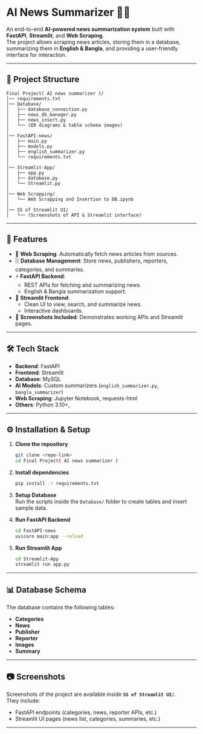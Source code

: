 # AI News Summarizer 📰🤖

An end-to-end **AI-powered news summarization system** built with **FastAPI**, **Streamlit**, and **Web Scraping**.  
The project allows scraping news articles, storing them in a database, summarizing them in **English & Bangla**, and providing a user-friendly interface for interaction.  

---

## 📂 Project Structure

```
Final Project( AI news summarizer )/
│── requirements.txt
│── Database/
│   ├── database_connection.py
│   ├── news_db_manager.py
│   ├── news_insert.py
│   └── (ER diagrams & table schema images)
│
│── FastAPI-news/
│   ├── main.py
│   ├── models.py
│   ├── english_summarizer.py
│   └── requirements.txt
│
│── Streamlit-App/
│   ├── app.py
│   ├── database.py
│   └── Streamlit.py
│
│── Web Scrapping/
│   └── Web Scrapping and Insertion to DB.ipynb
│
│── SS of Streamlit UI/
│   └── (Screenshots of API & Streamlit interface)
```

---

## 🚀 Features

- 🔎 **Web Scraping**: Automatically fetch news articles from sources.  
- 🗄 **Database Management**: Store news, publishers, reporters, categories, and summaries.  
- ⚡ **FastAPI Backend**:
  - REST APIs for fetching and summarizing news.  
  - English & Bangla summarization support.  
- 🎨 **Streamlit Frontend**:
  - Clean UI to view, search, and summarize news.  
  - Interactive dashboards.  
- 📸 **Screenshots Included**: Demonstrates working APIs and Streamlit pages.  

---

## 🛠️ Tech Stack

- **Backend**: FastAPI  
- **Frontend**: Streamlit  
- **Database**: MySQL
- **AI Models**: Custom summarizers (`english_summarizer.py`, `bangla_summarizer`)  
- **Web Scraping**: Jupyter Notebook, requests-html
- **Others**: Python 3.10+, 

---

## ⚙️ Installation & Setup

1. **Clone the repository**  
   ```bash
   git clone <repo-link>
   cd Final Project( AI news summarizer )
   ```

2. **Install dependencies**  
   ```bash
   pip install -r requirements.txt
   ```

3. **Setup Database**  
   Run the scripts inside the `Database/` folder to create tables and insert sample data.  

4. **Run FastAPI Backend**  
   ```bash
   cd FastAPI-news
   uvicorn main:app --reload
   ```

5. **Run Streamlit App**  
   ```bash
   cd Streamlit-App
   streamlit run app.py
   ```

---

## 📊 Database Schema

The database contains the following tables:  

- **Categories**  
- **News**  
- **Publisher**  
- **Reporter**  
- **Images**  
- **Summary**  


---

## 📷 Screenshots

Screenshots of the project are available inside **`SS of Streamlit UI/`**.  
They include:  
- FastAPI endpoints (categories, news, reporter APIs, etc.)  
- Streamlit UI pages (news list, categories, summaries, etc.)  

---


